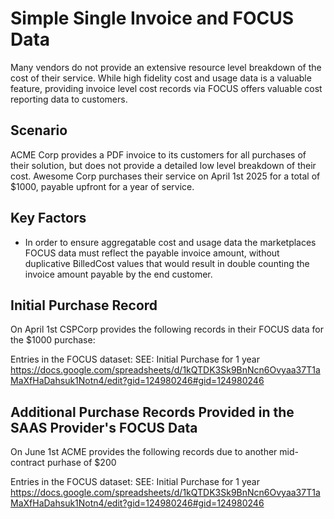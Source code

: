 # Simple Single Invoice and FOCUS Data

Many vendors do not provide an extensive resource level breakdown of the cost of their service. While high fidelity cost and usage data is a valuable feature, providing invoice level cost records via FOCUS offers valuable cost reporting data to customers.

## Scenario

ACME Corp provides a PDF invoice to its customers for all purchases of their solution, but does not provide a detailed low level breakdown of their cost. Awesome Corp purchases their service on April 1st 2025 for a total of $1000, payable upfront for a year of service.

## Key Factors
- In order to ensure aggregatable cost and usage data the marketplaces FOCUS data must reflect the payable invoice amount, without duplicative BilledCost values that would result in double counting the invoice amount payable by the end customer.

## Initial Purchase Record
On April 1st CSPCorp provides the following records in their FOCUS data for the $1000 purchase:

Entries in the FOCUS dataset:
SEE: Initial Purchase for 1 year https://docs.google.com/spreadsheets/d/1kQTDK3Sk9BnNcn6Ovyaa37T1aMaXfHaDahsuk1Notn4/edit?gid=124980246#gid=124980246


## Additional Purchase Records Provided in the SAAS Provider's FOCUS Data
On June 1st ACME provides the following records due to another mid-contract purhase of $200

Entries in the FOCUS dataset:
SEE: Initial Purchase for 1 year https://docs.google.com/spreadsheets/d/1kQTDK3Sk9BnNcn6Ovyaa37T1aMaXfHaDahsuk1Notn4/edit?gid=124980246#gid=124980246